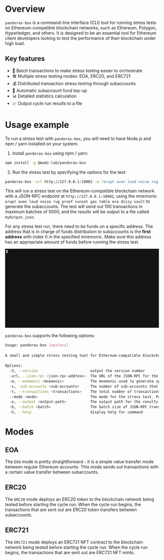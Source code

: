 # Overview

`pandoras-box` is a command-line interface (CLI) tool for running stress tests on Ethereum-compatible blockchain
networks, such as Ethereum, Polygon, Hyperledger, and others. It is designed to be an essential tool for Ethereum client
developers looking to test the performance of their blockchain under high load.

## Key features

-   🚀 Batch transactions to make stress testing easier to orchestrate
-   🛠 Multiple stress testing modes: EOA, ERC20, and ERC721
-   💰 Distributed transaction stress testing through subaccounts
-   💸 Automatic subaccount fund top-up
-   📊 Detailed statistics calculation
-   📈 Output cycle run results to a file

# Usage example

To run a stress test with `pandoras-box`, you will need to have Node.js and npm / yarn installed on your system.

1. Install `pandoras-box` using npm / yarn:

```bash
npm install -g @madz-lab/pandoras-box
```

2. Run the stress test by specifying the options for the test:

```bash
pandoras-box -url http://127.0.0.1:10002 -m "erupt oven loud noise rug proof sunset gas table era dizzy vault" -t 100 -b 5000 -o ./myOutput.json
```

This will run a stress test on the Ethereum-compatible blockchain network with a JSON-RPC endpoint
at `http://127.0.0.1:10002`, using the mnemonic `erupt oven loud noise rug proof sunset gas table era dizzy vault` to
generate the subaccounts. The test will send out 100 transactions in maximum batches of 5000, and the results will be
output to a file called `myOutput.json`.

For any stress test run, there need to be funds on a specific address.
The address that is in charge of funds distribution to subaccounts is the **first address** with index 0 in the
specified mnemonic. Make sure this address has an appropriate amount of funds before running the stress test.

![Banner](.github/demo.gif)

`pandoras-box` supports the following options:

```bash
Usage: pandoras-box [options]

A small and simple stress testing tool for Ethereum-compatible blockchain clients

Options:
  -V, --version                        output the version number
  -url, --json-rpc <json-rpc-address>  The URL of the JSON-RPC for the client
  -m, --mnemonic <mnemonic>            The mnemonic used to generate spam accounts
  -s, -sub-accounts <sub-accounts>     The number of sub-accounts that will send out transactions (default: "10")
  -t, --transactions <transactions>    The total number of transactions to be emitted (default: "2000")
  --mode <mode>                        The mode for the stress test. Possible modes: [EOA, ERC20, ERC721] (default: "EOA")
  -o, --output <output-path>           The output path for the results JSON
  -b, --batch <batch>                  The batch size of JSON-RPC transactions (default: "20")
  -h, --help                           display help for command
```

# Modes

## EOA

The `EOA` mode is pretty straightforward - it is a simple value transfer mode between regular Ethereum accounts.
This mode sends out transactions with a certain value transfer between subaccounts.

## ERC20

The `ERC20` mode deploys an ERC20 token to the blockchain network being tested before starting the cycle run.
When the cycle run begins, the transactions that are sent out are ERC20 token transfers between subaccounts.

## ERC721

The `ERC721` mode deploys an ERC721 NFT contract to the blockchain network being tested before starting the cycle run.
When the cycle run begins, the transactions that are sent out are ERC721 NFT mints.
